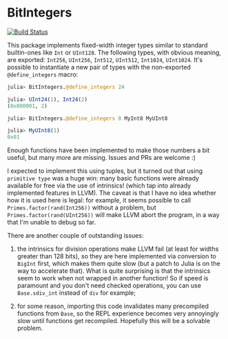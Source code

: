 # BitIntegers

[![Build Status](https://travis-ci.org/rfourquet/BitIntegers.jl.svg?branch=master)](https://travis-ci.org/rfourquet/BitIntegers.jl)


This package implements fixed-width integer types similar to standard builtin-ones like `Int` or `UInt128`.
The following types, with obvious meaning, are exported: `Int256`, `UInt256`, `Int512`, `UInt512`, `Int1024`, `UInt1024`.
It's possible to instantiate a new pair of types with the non-exported `@define_integers` macro:

```julia
julia> BitIntegers.@define_integers 24

julia> UInt24(1), Int24(2)
(0x000001, 2)

julia> BitIntegers.@define_integers 8 MyInt8 MyUInt8

julia> MyUInt8(1)
0x01
```

Enough functions have been implemented to make those numbers a bit useful, but many more are missing.
Issues and PRs are welcome :)

I expected to implement this using tuples, but it turned out that using `primitive type` was a huge
win: many basic functions were already available for free via the use of intrinsics! (which tap
into already implemented features in LLVM).
The caveat is that I have no idea whether how it is used here is legal: for example, it seems possible
to call `Primes.factor(rand(Int256))` without a problem, but `Primes.factor(rand(UInt256))` will
make LLVM abort the program, in a way that I'm unable to debug so far.

There are another couple of outstanding issues:

1) the intrinsics for division operations make LLVM fail (at least for widths greater than 128 bits),
so they are here implemented via conversion to `BigInt` first, which makes them quite slow
(but a patch to Julia is on the way to accelerate that).
What is quite surprising is that the intrinsics seem to work when not wrapped in another function!
So if speed is paramount and you don't need checked operations, you can use `Base.sdiv_int` instead
of `div` for example;

2) for some reason, importing this code invalidates many precompiled functions from `Base`, so the
REPL experience becomes very annoyingly slow until functions get recompiled.
Hopefully this will be a solvable problem.
